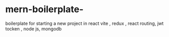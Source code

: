 # mern-boilerplate-
boilerplate for starting a new project in react vite , redux , react routing, jwt tocken , node js,  mongodb 
